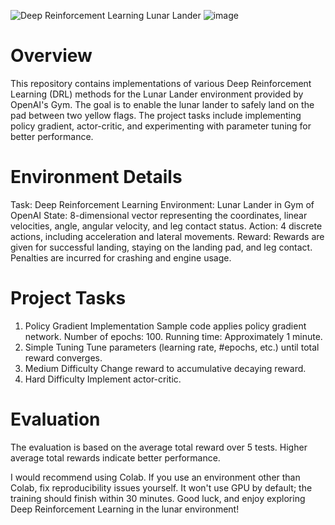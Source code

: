 ![Deep Reinforcement Learning Lunar Lander]()
![image](https://github.com/Sajidcodes/Deep-Reinforcement-Learning/assets/101083684/7cba6c8b-b5c6-46d9-943c-b48bb8be8687)



# Overview
This repository contains implementations of various Deep Reinforcement Learning (DRL) methods for the Lunar Lander environment provided by OpenAI's Gym. The goal is to enable the lunar lander to safely land on the pad between two yellow flags. The project tasks include implementing policy gradient, actor-critic, and experimenting with parameter tuning for better performance.

# Environment Details
Task: Deep Reinforcement Learning
Environment: Lunar Lander in Gym of OpenAI
State: 8-dimensional vector representing the coordinates, linear velocities, angle, angular velocity, and leg contact status.
Action: 4 discrete actions, including acceleration and lateral movements.
Reward: Rewards are given for successful landing, staying on the landing pad, and leg contact. Penalties are incurred for crashing and engine usage.
# Project Tasks
1. Policy Gradient Implementation
Sample code applies policy gradient network.
Number of epochs: 100.
Running time: Approximately 1 minute.
2. Simple Tuning
Tune parameters (learning rate, #epochs, etc.) until total reward converges.
3. Medium Difficulty
Change reward to accumulative decaying reward.
4. Hard Difficulty
Implement actor-critic.
# Evaluation
The evaluation is based on the average total reward over 5 tests. Higher average total rewards indicate better performance.

I would recommend using Colab. If you use an environment other than Colab, fix reproducibility issues yourself.
It won't use GPU by default; the training should finish within 30 minutes.
Good luck, and enjoy exploring Deep Reinforcement Learning in the lunar environment!





